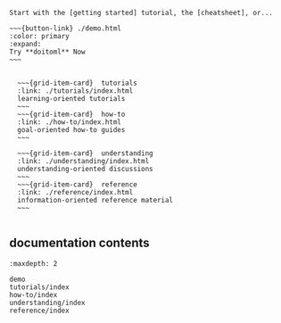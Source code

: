 ```{hint}
Start with the [getting started] tutorial, the [cheatsheet], or...

~~~{button-link} ./demo.html
:color: primary
:expand:
Try **doitoml** Now
~~~
```

```{grid} 2

  ~~~{grid-item-card}  tutorials
  :link: ./tutorials/index.html
  learning-oriented tutorials
  ~~~
  ~~~{grid-item-card}  how-to
  :link: ./how-to/index.html
  goal-oriented how-to guides
  ~~~
```

```{grid} 2
  ~~~{grid-item-card}  understanding
  :link: ./understanding/index.html
  understanding-oriented discussions
  ~~~
  ~~~{grid-item-card}  reference
  :link: ./reference/index.html
  information-oriented reference material
  ~~~
```

```{include} ../README.md

```

## documentation contents

```{toctree}
:maxdepth: 2

demo
tutorials/index
how-to/index
understanding/index
reference/index
```

[getting started]: ./tutorials/getting-started.ipynb
[cheatsheet]: ./reference/cheatsheet.md
